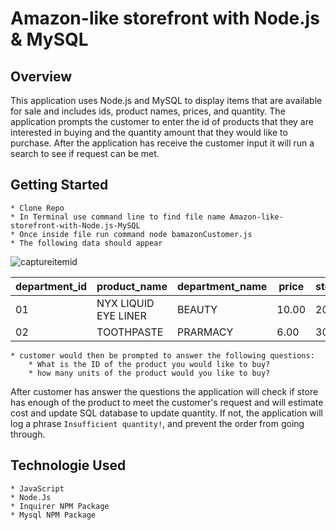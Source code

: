 # Amazon-like storefront with Node.js & MySQL

## Overview
This application uses Node.js and MySQL to display items that are available for sale and includes ids, product names, prices, and quantity. The application
prompts the customer to enter the id of products that they are interested in buying and the quantity amount that they would like to purchase.
After the application has receive the customer input it will run a search to see if request can be met.

## Getting Started
    * Clone Repo
    * In Terminal use command line to find file name Amazon-like-storefront-with-Node.js-MySQL
    * Once inside file run command node bamazonCustomer.js
    * The following data should appear
![captureitemid](https://user-images.githubusercontent.com/32282229/39898744-2e653770-5486-11e8-94cb-2392c04c68bb.PNG)



| department_id | product_name         | department_name | price   | stock_quantity |
| ------------- | ---------------      | --------------- | ------- | ------------   |
| 01            | NYX LIQUID EYE LINER | BEAUTY          | 10.00   | 200            |
| 02            | TOOTHPASTE           | PRARMACY        | 6.00    | 30             |

    * customer would then be prompted to answer the following questions: 
        * What is the ID of the product you would like to buy?
        * how many units of the product would you like to buy? 

After customer has answer the questions the application will check if store has enough of the product to meet the customer's request and will estimate cost and update SQL database to update quantity.
If not, the application will log a phrase `Insufficient quantity!`, and prevent the order from going through.

## Technologie Used
    * JavaScript
    * Node.Js
    * Inquirer NPM Package
    * Mysql NPM Package 
